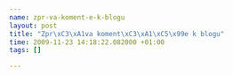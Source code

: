 ```yaml
--- 
name: zpr-va-koment-e-k-blogu
layout: post
title: "Zpr\xC3\xA1va koment\xC3\xA1\xC5\x99e k blogu"
time: 2009-11-23 14:18:22.082000 +01:00
tags: []

---
```

